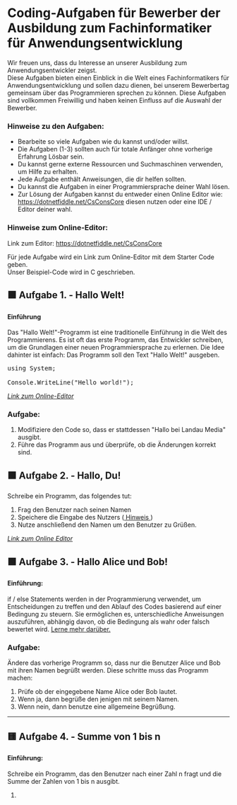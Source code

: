 # Coding-Aufgaben für Bewerber der Ausbildung zum Fachinformatiker für Anwendungsentwicklung

Wir freuen uns, dass du Interesse an unserer Ausbildung zum Anwendungsentwickler zeigst.  
Diese Aufgaben bieten einen Einblick in die Welt eines Fachinformatikers für Anwendungsentwicklung und sollen dazu dienen, bei unserem Bewerbertag gemeinsam über das Programmieren sprechen zu können. Diese Aufgaben sind vollkommen Freiwillig und haben keinen Einfluss auf die Auswahl der Bewerber.

### Hinweise zu den Aufgaben:

- Bearbeite so viele Aufgaben wie du kannst und/oder willst.
- Die Aufgaben (1-3) sollten auch für totale Anfänger ohne vorherige Erfahrung Lösbar sein.
- Du kannst gerne externe Ressourcen und Suchmaschinen verwenden, um Hilfe zu erhalten.
- Jede Aufgabe enthält Anweisungen, die dir helfen sollten.
- Du kannst die Aufgaben in einer Programmiersprache deiner Wahl lösen.
- Zur Lösung der Aufgaben kannst du entweder einen Online Editor wie: https://dotnetfiddle.net/CsConsCore diesen nutzen oder eine IDE / Editor deiner wahl.

### Hinweise zum Online-Editor:

Link zum Editor: https://dotnetfiddle.net/CsConsCore

Für jede Aufgabe wird ein Link zum Online-Editor mit dem Starter Code geben.  
Unser Beispiel-Code wird in C geschrieben.

## 🟩 Aufgabe 1. - Hallo Welt!

#### Einführung

Das "Hallo Welt!"-Programm ist eine traditionelle Einführung in die Welt des Programmierens. Es ist oft das erste Programm, das Entwickler schreiben, um die Grundlagen einer neuen Programmiersprache zu erlernen. Die Idee dahinter ist einfach: Das Programm soll den Text "Hallo Welt!" ausgeben.

<pre>
using System;

Console.WriteLine("Hello world!");
</pre>

_[Link zum Online-Editor](https://dotnetfiddle.net/LmPdig)_

### Aufgabe:

1. Modifiziere den Code so, dass er stattdessen "Hallo bei Landau Media" ausgibt.
1. Führe das Programm aus und überprüfe, ob die Änderungen korrekt sind.

## 🟩 Aufgabe 2. - Hallo, Du!

Schreibe ein Programm, das folgendes tut:

1. Frag den Benutzer nach seinen Namen
1. Speichere die Eingabe des Nutzers ([ Hinweis ](https://www.w3schools.com/cs/cs_user_input.php))
1. Nutze anschließend den Namen um den Benutzer zu Grüßen.

_[Link zum Online Editor](https://dotnetfiddle.net/RFTZ76)_

## 🟩 Aufgabe 3. - Hallo Alice und Bob!

#### Einführung:

if / else Statements werden in der Programmierung verwendet, um Entscheidungen zu treffen und den Ablauf des Codes basierend auf einer Bedingung zu steuern. Sie ermöglichen es, unterschiedliche Anweisungen auszuführen, abhängig davon, ob die Bedingung als wahr oder falsch bewertet wird. [Lerne mehr darüber.](https://www.w3schools.com/cs/cs_conditions.php)

### Aufgabe:

Ändere das vorherige Programm so, dass nur die Benutzer Alice und Bob mit ihren Namen begrüßt werden.
Diese schritte muss das Programm machen:

1. Prüfe ob der eingegebene Name Alice oder Bob lautet.
1. Wenn ja, dann begrüße den jenigen mit seinem Namen.
1. Wenn nein, dann benutze eine allgemeine Begrüßung.

---

## 🟨 Aufgabe 4. - Summe von 1 bis n

#### Einführung:

Schreibe ein Programm, das den Benutzer nach einer Zahl n fragt und die Summe der Zahlen von 1 bis n ausgibt.

1.
